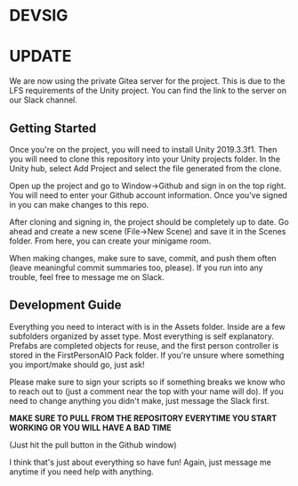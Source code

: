 # DEVSIG

# UPDATE
We are now using the private Gitea server for the project. This is due to the LFS requirements of the Unity project. You can find the link to the server on our Slack channel.

## Getting Started
Once you're on the project, you will need to install Unity 2019.3.3f1. Then you will need to clone this repository into your Unity projects folder. In the Unity hub, select Add Project and select the file generated from the clone.

Open up the project and go to Window->Github and sign in on the top right. You will need to enter your Github account information. Once you've signed in you can make changes to this repo.

After cloning and signing in, the project should be completely up to date. Go ahead and create a new scene (File->New Scene) and save it in the Scenes folder. From here, you can create your minigame room.

When making changes, make sure to save, commit, and push them often (leave meaningful commit summaries too, please). If you run into any trouble, feel free to message me on Slack.

## Development Guide
Everything you need to interact with is in the Assets folder. Inside are a few subfolders organized by asset type. Most everything is self explanatory. Prefabs are completed objects for reuse, and the first person controller is stored in the FirstPersonAIO Pack folder. If you're unsure where something you import/make should go, just ask!

Please make sure to sign your scripts so if something breaks we know who to reach out to (just a comment near the top with your name will do). If you need to change anything you didn't make, just message the Slack first.

**MAKE SURE TO PULL FROM THE REPOSITORY EVERYTIME YOU START WORKING OR YOU WILL HAVE A BAD TIME**

(Just hit the pull button in the Github window)

I think that's just about everything so have fun! Again, just message me anytime if you need help with anything. 

